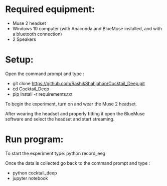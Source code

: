 # Required equipment:
- Muse 2 headset
- Windows 10 computer (with Anaconda and BlueMuse installed, and with a bluetooth connection)
- 2 Speakers 

# Setup:

  Open the command prompt and type : 
- git clone https://github.com/RashikShahjahan/Cocktail_Deep.git
- cd Cocktail_Deep
- pip install -r requirements.txt

 To begin the experiment, turn on and wear the Muse 2 headset.
 
 After wearing the headset and properly fitting it open the BlueMuse software and select the headset and start streaming. 


# Run program:

  To start the experiment type: 
  python record_eeg


  Once the data is collected go back to the command prompt and type :
- python cocktail_deep
- jupyter notebook 
